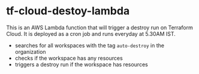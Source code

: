 # tf-cloud-destoy-lambda

This is an AWS Lambda function that will trigger a destroy run on Terraform Cloud. It is deployed as a cron job and runs everyday at 5.30AM IST.

- searches for all workspaces with the tag `auto-destroy` in the organization
- checks if the workspace has any resources
- triggers a destroy run if the workspace has resources
